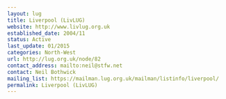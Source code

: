 ```yaml
---
layout: lug
title: Liverpool (LivLUG)
website: http://www.livlug.org.uk
established_date: 2004/11
status: Active
last_update: 01/2015
categories: North-West
url: http://lug.org.uk/node/82
contact_address: mailto:neil@stfw.net
contact: Neil Bothwick
mailing_list: https://mailman.lug.org.uk/mailman/listinfo/liverpool/
permalink: Liverpool (LivLUG)
---
```

